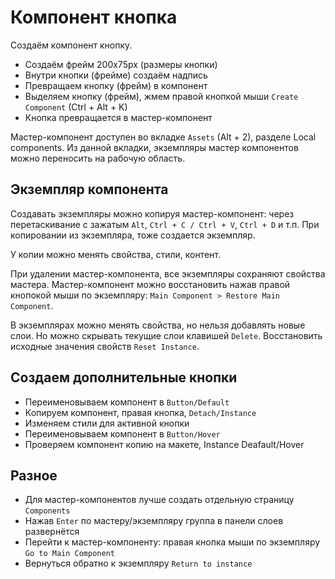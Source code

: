 # Компонент кнопка
Создаём компонент кнопку.

* Создаём фрейм 200x75px (размеры кнопки)
* Внутри кнопки (фрейме) создаём надпись
* Превращаем кнопку (фрейм) в компонент
* Выделяем кнопку (фрейм), жмем правой кнопкой мыши `Create Component` (Ctrl + Alt + K)
* Кнопка превращается в мастер-компонент

Мастер-компонент доступен во вкладке `Assets` (Alt + 2), разделе Local components. Из данной вкладки, экземпляры мастер компонентов можно переносить на рабочую область.

## Экземпляр компонента
Создавать экземпляры можно копируя мастер-компонент: через перетаскивание с зажатым `Alt`, `Ctrl + C / Ctrl + V`, `Ctrl + D` и т.п. При копировании из экземпляра, тоже создается экземпляр.

У копии можно менять свойства, стили, контент.

При удалении мастер-компонента, все экземпляры сохраняют свойства мастера. Мастер-компонент можно восстановить нажав правой кнопокой мыши по экземпляру: `Main Component > Restore Main Component`.

В экземплярах можно менять свойства, но нельзя добавлять новые слои. Но можно скрывать текущие слои клавишей `Delete`. Восстановить исходные значения свойств `Reset Instance`.

## Создаем дополнительные кнопки
* Переименовываем компонент в `Button/Default`
* Копируем компонент, правая кнопка, `Detach/Instance`
* Изменяем стили для активной кнопки
* Переименовываем компонент в `Button/Hover`
* Проверяем компонент копию на макете, Instance Deafault/Hover

## Разное
- Для мастер-компонентов лучше создать отдельную страницу `Components`
- Нажав `Enter` по мастеру/экземпляру группа в панели слоев развернётся
- Перейти к мастер-компоненту: правая кнопка мыши по экземпляру `Go to Main Component`
- Вернуться обратно к экземпляру `Return to instance`